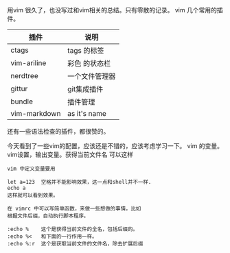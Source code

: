 用vim 很久了，也没写过和vim相关的总结。只有零散的记录。
vim 几个常用的插件。

| 插件 | 说明 |
|---|--- |
|ctags | tags 的标签 |
|vim-ariline | 彩色 的状态栏 |
|nerdtree | 一个文件管理器 |
| gittur | git集成插件 |
|bundle  | 插件管理|
|vim-markdown | as it's name |


还有一些语法检查的插件，都很赞的。


今天看到了一些vim的配置，应该还是不错的，应该考虑学习一下。
vim 的变量。vim设置，输出变量。获得当前文件名
可以这样

```vimshell
vim 中定义变量要用

let a=123  空格并不能影响效果，这一点和shell并不一样.
echo a
这样就可以看到效果。

在 vimrc 中可以写简单函数，来做一些想做的事情，比如
根据文件后缀，自动执行脚本程序。

:echo %    这个是获得当前文件的全名，包括后缀的。
:echo %<   和下面的一行作用一样。
:echo %:r  这个是获取当前文件的文件名，除去扩展后缀
```
